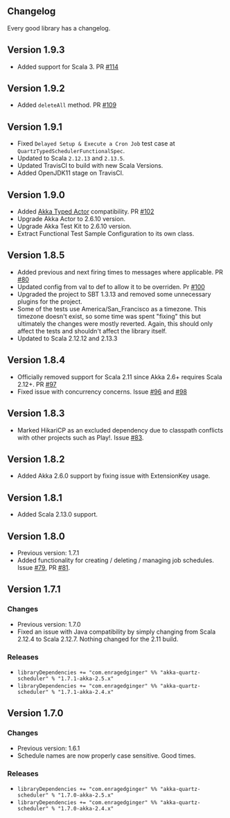 ## Changelog ##

Every good library has a changelog.

## Version 1.9.3 ##
* Added support for Scala 3. PR [#114](https://github.com/enragedginger/akka-quartz-scheduler/pull/114)

## Version 1.9.2 ##
* Added `deleteAll` method. PR [#109](https://github.com/enragedginger/akka-quartz-scheduler/pull/109)

## Version 1.9.1 ##
* Fixed `Delayed Setup & Execute a Cron Job` test case at `QuartzTypedSchedulerFunctionalSpec`.
* Updated to Scala `2.12.13` and `2.13.5`.
* Updated TravisCI to build with new Scala Versions.
* Added OpenJDK11 stage on TravisCI.

## Version 1.9.0 ##
* Added [Akka Typed Actor](https://doc.akka.io/docs/akka/2.5.32/typed/) compatibility. PR [#102](https://github.com/enragedginger/akka-quartz-scheduler/pull/102)
* Upgrade Akka Actor to 2.6.10 version.
* Upgrade Akka Test Kit to 2.6.10 version.
* Extract Functional Test Sample Configuration to its own class.

## Version 1.8.5 ##
* Added previous and next firing times to messages where applicable. PR [#80](https://github.com/enragedginger/akka-quartz-scheduler/pull/80)
* Updated config from val to def to allow it to be overriden. Pr [#100](https://github.com/enragedginger/akka-quartz-scheduler/pull/100)
* Upgraded the project to SBT 1.3.13 and removed some unnecessary plugins for the project.
* Some of the tests use America/San_Francisco as a timezone. This timezone doesn't exist, so some time was spent "fixing" this but ultimately the changes
were mostly reverted. Again, this should only affect the tests and shouldn't affect the library itself.
* Updated to Scala 2.12.12 and 2.13.3

## Version 1.8.4 ##

* Officially removed support for Scala 2.11 since Akka 2.6+ requires Scala 2.12+. PR [#97](https://github.com/enragedginger/akka-quartz-scheduler/pull/97)
* Fixed issue with concurrency concerns. Issue [#96](https://github.com/enragedginger/akka-quartz-scheduler/pull/96) and [#98](https://github.com/enragedginger/akka-quartz-scheduler/pull/98)

## Version 1.8.3 ##

* Marked HikariCP as an excluded dependency due to classpath conflicts with other projects such as Play!. Issue [#83](https://github.com/enragedginger/akka-quartz-scheduler/issues/83).

## Version 1.8.2 ##

* Added Akka 2.6.0 support by fixing issue with ExtensionKey usage.

## Version 1.8.1 ##

* Added Scala 2.13.0 support.

## Version 1.8.0 ##

* Previous version: 1.7.1
* Added functionality for creating / deleting / managing job schedules. Issue [#79](https://github.com/enragedginger/akka-quartz-scheduler/issues/79), PR [#81](https://github.com/enragedginger/akka-quartz-scheduler/pull/81).

## Version 1.7.1 ##

### Changes ###

* Previous version: 1.7.0
* Fixed an issue with Java compatibility by simply changing from Scala 2.12.4 to Scala 2.12.7. Nothing changed for the 2.11 build.

### Releases ###

* `libraryDependencies += "com.enragedginger" %% "akka-quartz-scheduler" % "1.7.1-akka-2.5.x"`
* `libraryDependencies += "com.enragedginger" %% "akka-quartz-scheduler" % "1.7.1-akka-2.4.x"`

## Version 1.7.0 ##

### Changes ###

* Previous version: 1.6.1
* Schedule names are now properly case sensitive. Good times.

### Releases ###

* `libraryDependencies += "com.enragedginger" %% "akka-quartz-scheduler" % "1.7.0-akka-2.5.x"`
* `libraryDependencies += "com.enragedginger" %% "akka-quartz-scheduler" % "1.7.0-akka-2.4.x"`